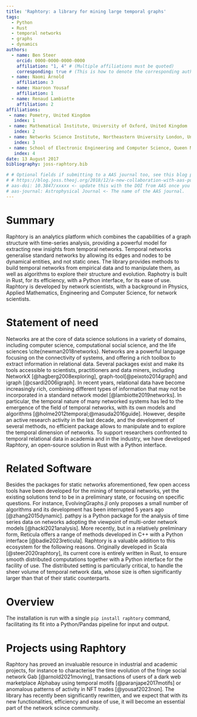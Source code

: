 ```yaml
---
title: 'Raphtory: a library for mining large temporal graphs'
tags:
  - Python
  - Rust
  - temporal networks
  - graphs
  - dynamics
authors:
  - name: Ben Steer
    orcid: 0000-0000-0000-0000
    affiliation: "1, 4" # (Multiple affiliations must be quoted)
    corresponding: true # (This is how to denote the corresponding author)
  - name: Naomi Arnold
    affiliation: 3
  - name: Haaroon Yousaf
    affiliation: 1
  - name: Renaud Lambiotte
    affiliation: 2
affiliations:
 - name: Pometry, United Kingdom
   index: 1
 - name: Mathematical Institute, University of Oxford, United Kingdom
   index: 2
 - name: Networks Science Institute, Northeastern University London, United Kingdom
   index: 3
 - name: School of Electronic Engineering and Computer Science, Queen Mary University of London, United Kingdom
   index: 4
date: 13 August 2017
bibliography: joss-raphtory.bib

# # Optional fields if submitting to a AAS journal too, see this blog post:
# # https://blog.joss.theoj.org/2018/12/a-new-collaboration-with-aas-publishing
# aas-doi: 10.3847/xxxxx <- update this with the DOI from AAS once you know it.
# aas-journal: Astrophysical Journal <- The name of the AAS journal.
---
```


# Summary

Raphtory is an analytics platform which combines the capabilities of a graph structure with time-series analysis, providing a powerful model for extracting new insights from temporal networks. Temporal networks generalise standard networks by allowing its edges and nodes to be dynamical entities, and not static ones. The library provides methods to build temporal networks from empirical data and to manipulate them, as well as algorithms to explore their structure and evolution. Raphotry is built in Rust, for its efficiency, with a Python interface, for its ease of use. Raphtory is developed by network scientists, with a background in Physics, Applied Mathematics, Engineering  and Computer Science, for network scientists. 

# Statement of need

Networks are at the core of data science solutions in a variety of domains, including computer science, computational social science, and the life sciences \cite{newman2018networks}. Networks are a powerful language focusing on the connectivity of systems, and offering a rich toolbox to extract information in relational data. Several packages exist and make its tools accessible to scientists, practitioners and data miners, including NetworkX [@hagberg2008exploring], graph-tool[@peixoto2014graph]  and igraph [@csardi2006igraph]. 
In recent years, relational data have become increasingly rich, combining different types of information that may not be incorporated in a standard network model [@lambiotte2019networks]. In particular, the temporal nature of many networked systems has led to the emergence of the field of temporal networks, with its own models and algorithms [@holme2012temporal;@masuda2016guide].
However, despite an active research activity in the last decade, and the development of several methods, no efficient package allows to manipulate and to explore the temporal dimension of networks. To support researchers confronted to temporal relational data in academia and in the industry, we have developed Raphtory, an open-source solution in Rust with a Python interface.

# Related Software

Besides the packages for static networks aforementioned, few open access tools have been developed for the mining of temporal networks, yet the existing solutions tend to be in a preliminary state, or focusing on specific questions.
For instance, EvolvingGraphs.jl only proposes a small number of algorithms and its development has been interrupted 5 years ago [@zhang2015dynamic]. pathpy is a Python package for the analysis of time series data on networks adopting the viewpoint of multi-order network models [@hackl2021analysis]. More recently, but in a relatively preliminary form, Reticula offers a range of methods developed in C++ with a Python interface [@badie2023reticula].
Raphtory is a valuable addition to this ecosystem for the following reasons. Originally developed in Scala [@steer2020raphtory], its current core is entirely written in Rust, to ensure smooth distributed computations together with a Python interface for the facility of use. The distributed setting is particularly critical, to handle the sheer volume of temporal network data, whose size is often significantly larger than that of their static counterparts.

# Overview

The installation is run with a single `pip install raphtory` command, facilitating its fit into a Python/Pandas pipeline for input and output.

# Projects using Raphtory

Raphtory has proved an invaluable resource in industrial and academic projects, for instance to characterise the time evolution of the fringe social network Gab [@arnold2021moving], transactions of users of a dark web marketplace Alphabay using temporal motifs [@paranjape2017motifs] or anomalous patterns of activity in NFT trades [@yousaf2023non]. The library has recently been significantly rewritten, and we expect that with its new functionalities, efficiency and ease of use, it will become an essential part of the network scince community.